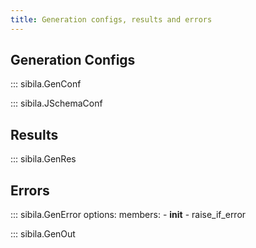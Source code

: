 ```yaml
---
title: Generation configs, results and errors
---
```




## Generation Configs
::: sibila.GenConf

::: sibila.JSchemaConf


## Results
::: sibila.GenRes


## Errors
::: sibila.GenError
    options:
        members:
            - __init__
            - raise_if_error

::: sibila.GenOut
